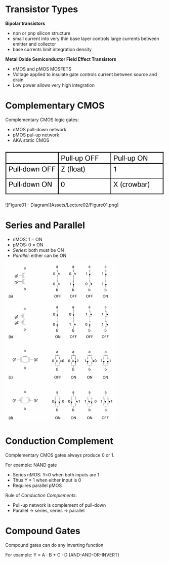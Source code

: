 # Transistor Types
**Bipolar transistors**
- npn or pnp silicon structure
- small current into very thin base layer controls large currents between emitter and collector
- base currents limit integration density

**Metal Oxide Semiconductor Field Effect Transistors**
- nMOS and pMOS MOSFETS
- Voltage applied to insulate gate controls current between source and drain
- Low power allows very high integration

# Complementary CMOS

Complementary CMOS logic gates:
- nMOS pull-down network
- pMOS pul-up network
- AKA static CMOS

![truth table](Assets/Lecture02/Figure0.png)

![Figure01 - Diagram][Assets/Lecture02/Figure01.png]

# Series and Parallel
- nMOS: 1 = ON
- pMOS: 0 = ON
- *Series*: both must be ON
- *Parallel*: either can be ON

![Series and Parallel Diagrams](Assets/Lecture02/Figure02.png)
# Conduction Complement

Complementary CMOS gates always produce 0 or 1.

For example: NAND gate
- Series nMOS: Y=0 when both inputs are 1
- Thus Y = 1 when either input is 0
- Requires parallel pMOS

Rule of *Conduction Complements*:
- Pull-up network is complement of pull-down
- Parallel $\rightarrow$ series, series $\rightarrow$ parallel

# Compound Gates

Compound gates can do any inverting function

For example: Y = A $\cdot$ B + C $\cdot$ D (AND-AND-OR-INVERT)